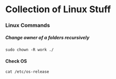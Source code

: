 # Collection of Linux Stuff


### Linux Commands

##### Change owner of a folders recursively

```
sudo chown -R work ./
```

#### Check OS
```
cat /etc/os-release
```
